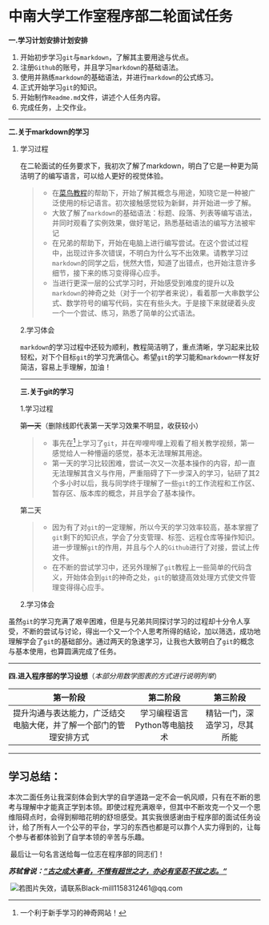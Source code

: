 # 中南大学工作室程序部二轮面试任务

**一.学习计划安排计划安排**

1. 开始初步学习`git`与`markdown`，了解其主要用途与优点。
2. 注册`Github`的账号，并且学习`markdown`的基础语法。
3. 使用并熟练`markdown`的基础语法，并进行`markdown`的公式练习。
4. 正式开始学习`git`的知识。
5. 开始制作`Readme.md`文件，讲述个人任务内容。
6. 完成任务，上交作业。



***



**二.关于markdown的学习**

1. 学习过程

   在二轮面试的任务要求下，我初次了解了markdown，明白了它是一种更为简洁明了的编写语言，可以给人更好的视觉体验。

   > * 在[菜鸟教程](https://www.runoob.com/markdown/md-image.html)的帮助下，开始了解其概念与用途，知晓它是一种被广泛使用的标记语言。初次接触感觉较为新鲜，并开始进一步了解。
   > * 大致了解了`markdown`的基础语法：标题、段落、列表等编写语法，并同时观看了实例效果，做好笔记，熟悉基础语法的编写方法被牢记
   > * 在兄弟的帮助下，开始在电脑上进行编写尝试。在这个尝试过程中，出现过许多次错误，不明白为什么写不出效果。请教学习过`markdown`的同学之后，恍然大悟，知道了出错点，也开始注意许多细节，接下来的练习变得得心应手。
   > * 当进行更深一层的公式学习时，开始感受到难度的提升以及`markdown`的神奇之处（对于一个初学者来说），看着那一大串数学公式、数学符号的编写代码，实在有些头大。于是接下来就硬着头皮一个一个尝试、练习，熟悉了简单的公式语法。

   2.学习体会

   ​	`markdown`的学习过程中还较为顺利，教程简洁明了，重点清晰，学习起来比较轻松，对下个目标`git`的学习充满信心。希望`git`的学习能和`markdown`一样友好简洁，容易上手理解，加油！

   

   ***

   

   **三.关于git的学习**

   1.学习过程

   ~~第一天~~（删除线即代表第一天学习效果不明显，收获较小）

   > * 事先在[^菜鸟教程]上学习了`git`，并在哔哩哔哩上观看了相关教学视频，第一感觉给人一种懵逼的感觉，基本无法理解其用途。
   > * 第一天的学习比较困难，尝试一次又一次基本操作的内容，却一直无法理解其含义与作用，严重阻碍了下一步深入的学习，钻研了其2个多小时以后，我与同学终于理解了一些`git`的工作流程和工作区、暂存区、版本库的概念，并且学会了基本操作。
   
   第二天
   
   > *  因为有了对`git`的一定理解，所以今天的学习效率较高，基本掌握了`git`剩下的知识点，学会了分支管理、标签、远程仓库等操作知识。进一步理解`git`的作用，并且与个人的`Github`进行了对接，尝试上传文件。
   > * 在不断的尝试学习中，还另外理解了`git`教程上一些简单的代码含义，开始体会到`git`的神奇之处，`git`的敏捷高效处理方式使文件管理变得得心应手。

   2.学习体会

​        虽然`git`的学习充满了艰辛困难，但是与兄弟共同探讨学习的过程却十分令人享受，不断的尝试与讨论，得出一个又一个个人思考所得的结论，加以筛选，成功地理解学会了`git`的基础部分。通过两天的急速学习，让我也大致明白了`git`的概念与基本使用，也算圆满完成了任务。

   

***

   

   **四.进入程序部的学习设想**（*本部分用数学图表的方式进行说明列举*）

|                           第一阶段                           |           第二阶段           |           第三阶段           |
| :----------------------------------------------------------: | :--------------------------: | :--------------------------: |
| 提升沟通与表达能力，广泛结交电脑大佬，并了解一个部门的管理安排方式 | 学习编程语言Python等电脑技术 | 精钻一门，深造学习，尽其所能 |

   

***

 

## 学习总结：

   本次二面任务让我深刻体会到大学的自学道路一定不会一帆风顺，只有在不断的思考与理解中才能真正学到本领。即使过程充满艰辛，但其中不断攻克一个又一个思维阻碍点时，会得到柳暗花明的舒坦感受。其实我很感谢由于程序部的面试任务设计，给了所有人一个公平的平台，学习的东西也都是可以靠个人实力得到的，让每个参与者都体验到了自学本领的辛苦与乐趣。

​	最后让一句名言送给每一位志在程序部的同志们！

   ***苏轼曾说：<u>“古之成大事者，不惟有超世之才，亦必有坚忍不拔之志。“</u>***

​	![若图片失效，请联系Black-mill1158312461@qq.com](https://timgsa.baidu.com/timg?image&quality=80&size=b9999_10000&sec=1569084108035&di=694fa445fa12f9121037a43f3c0fca23&imgtype=0&src=http%3A%2F%2Fku.90sjimg.com%2Felement_origin_min_pic%2F16%2F12%2F11%2F66d2a6fad4952790097e28af8de1e54f.jpg)



   

   

   

   

   

   

   

[^菜鸟教程]: 一个利于新手学习的神奇网站！
